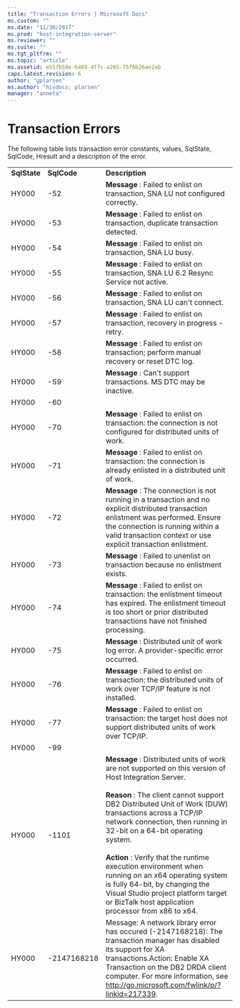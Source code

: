 ```yaml
---
title: "Transaction Errors | Microsoft Docs"
ms.custom: ""
ms.date: "11/30/2017"
ms.prod: "host-integration-server"
ms.reviewer: ""
ms.suite: ""
ms.tgt_pltfrm: ""
ms.topic: "article"
ms.assetid: e557b58e-6469-4ffc-a265-75f6b26ae2ab
caps.latest.revision: 6
author: "gplarsen"
ms.author: "hisdocs; plarsen"
manager: "anneta"
---
```

# Transaction Errors
The following table lists transaction error constants, values, SqlState, SqlCode, Hresult and a description of the error.  
  
||||  
|-|-|-|  
|**SqlState**|**SqlCode**|**Description**|  
|HY000|-52|**Message** : Failed to enlist on transaction, SNA LU not configured correctly.|  
|HY000|-53|**Message** : Failed to enlist on transaction, duplicate transaction detected.|  
|HY000|-54|**Message** : Failed to enlist on transaction, SNA LU busy.|  
|HY000|-55|**Message** : Failed to enlist on transaction, SNA LU 6.2 Resync Service not active.|  
|HY000|-56|**Message** : Failed to enlist on transaction, SNA LU can't connect.|  
|HY000|-57|**Message** : Failed to enlist on transaction, recovery in progress - retry.|  
|HY000|-58|**Message** : Failed to enlist on transaction; perform manual recovery or reset DTC log.|  
|HY000|-59|**Message** : Can't support transactions. MS DTC may be inactive.|  
|HY000|-60||  
|HY000|-70|**Message** : Failed to enlist on transaction: the connection is not configured for distributed units of work.|  
|HY000|-71|**Message** : Failed to enlist on transaction: the connection is already enlisted in a distributed unit of work.|  
|HY000|-72|**Message** : The connection is not running in a transaction and no explicit distributed transaction enlistment was performed. Ensure the connection is running within a valid transaction context or use explicit transaction enlistment.|  
|HY000|-73|**Message** : Failed to unenlist on transaction because no enlistment exists.|  
|HY000|-74|**Message** : Failed to enlist on transaction: the enlistment timeout has expired. The enlistment timeout is too short or prior distributed transactions have not finished processing.|  
|HY000|-75|**Message** : Distributed unit of work log error. A provider-specific error occurred.|  
|HY000|-76|**Message** : Failed to enlist on transaction: the distributed units of work over TCP/IP feature is not installed.|  
|HY000|-77|**Message** : Failed to enlist on transaction: the target host does not support distributed units of work over TCP/IP.|  
|HY000|-99||  
|HY000|-1101|**Message** : Distributed units of work are not supported on this version of Host Integration Server.<br /><br /> **Reason** : The client cannot support DB2 Distributed Unit of Work (DUW) transactions across a TCP/IP network connection, then running in 32-bit on a 64-bit operating system.<br /><br /> **Action** : Verify that the runtime execution environment when running on an x64 operating system is fully 64-bit, by changing the Visual Studio project platform target or BizTalk host application processor from x86 to x64.|  
|HY000|-2147168218|Message: A network library error has occured (-2147168218): The transaction manager has disabled its support for XA transactions.Action: Enable XA Transaction on the DB2 DRDA client computer. For more information, see http://go.microsoft.com/fwlink/p/?linkid=217339.|